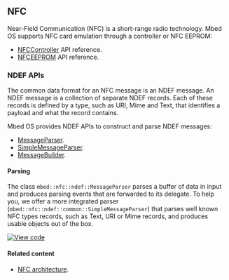 ## NFC

Near-Field Communication (NFC) is a short-range radio technology. Mbed OS supports NFC card emulation through a controller or NFC EEPROM:

- [NFCController](nfccontroller.html) API reference.
- [NFCEEPROM](nfc-eeprom.html) API reference.

### NDEF APIs

The common data format for an NFC message is an NDEF message. An NDEF message is a collection of separate NDEF records. Each of these records is defined by a type, such as URI, Mime and Text, that identifies a payload and what the record contains.

Mbed OS provides NDEF APIs to construct and parse NDEF messages:

- [MessageParser]().
- [SimpleMessageParser]().
- [MessageBuilder]().

#### Parsing

The class `mbed::nfc::ndef::MessageParser` parses a buffer of data in input and produces parsing events that are forwarded to its delegate. To help you, we offer a more integrated parser (`mbed::nfc::ndef::common::SimpleMessageParser`) that parses well known NFC types records, such as Text, URI or Mime records, and produces usable objects out of the box.

[![View code](https://www.mbed.com/embed/?type=library)](http://os-doc-builder.test.mbed.com/docs/development/mbed-os-api-doxy/classmbed_1_1nfc_1_1ndef_1_1_message_parser.html)

#### Related content

- [NFC architecture](/docs/development/reference/nfc-technology.html).
